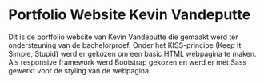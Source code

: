 # Portfolio Website Kevin Vandeputte

Dit is de portfolio website van Kevin Vandeputte die gemaakt werd ter ondersteuning van de bachelorproef. Onder het KISS-principe (Keep It Simple, Stupid) werd er gekozen om een basic HTML webpagina te maken. Als responsive framework werd Bootstrap gekozen en werd er met Sass gewerkt voor de styling van de webpagina.

